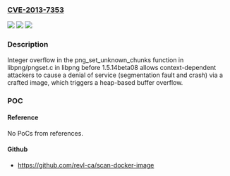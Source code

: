 ### [CVE-2013-7353](https://cve.mitre.org/cgi-bin/cvename.cgi?name=CVE-2013-7353)
![](https://img.shields.io/static/v1?label=Product&message=n%2Fa&color=blue)
![](https://img.shields.io/static/v1?label=Version&message=n%2Fa&color=blue)
![](https://img.shields.io/static/v1?label=Vulnerability&message=n%2Fa&color=brighgreen)

### Description

Integer overflow in the png_set_unknown_chunks function in libpng/pngset.c in libpng before 1.5.14beta08 allows context-dependent attackers to cause a denial of service (segmentation fault and crash) via a crafted image, which triggers a heap-based buffer overflow.

### POC

#### Reference
No PoCs from references.

#### Github
- https://github.com/revl-ca/scan-docker-image

